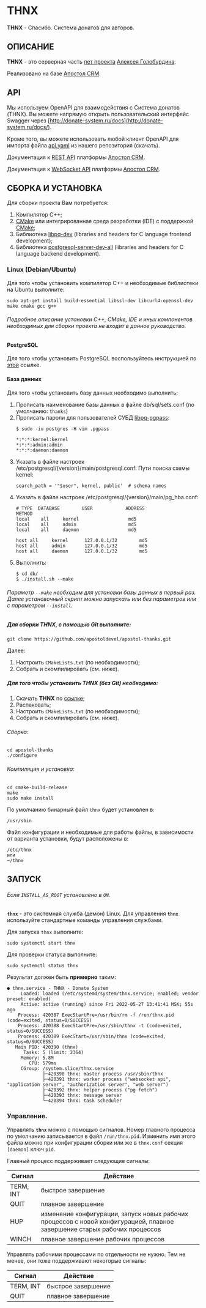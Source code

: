 # THNX

**THNX** - Спасибо. Система донатов для авторов.

ОПИСАНИЕ
-
**THNX** - это серверная часть [пет проекта](https://github.com/alexey-goloburdin/thanks) [Алексея Голобурдина](https://www.youtube.com/c/%D0%94%D0%B8%D0%B4%D0%B6%D0%B8%D1%82%D0%B0%D0%BB%D0%B8%D0%B7%D0%B8%D1%80%D1%83%D0%B9).

Реализовано на базе [Апостол CRM](https://github.com/apostoldevel/apostol-crm).

API
-

Мы используем OpenAPI для взаимодействия с Система донатов (THNX). Вы можете напрямую открыть пользовательский интерфейс Swagger через [http://donate-system.ru/docs](http://donate-system.ru/docs/).

Кроме того, вы можете использовать любой клиент OpenAPI для импорта файла [api.yaml](https://github.com/apostoldevel/apostol-thanks/blob/master/www/docs/api.yaml) из нашего репозитория (скачать).

Документация к [REST API](https://github.com/apostoldevel/module-AppServer#rest-api) платформы [Апостол CRM](https://github.com/apostoldevel/apostol-crm). 

Документация к [WebSocket API](https://github.com/apostoldevel/module-WebSocketAPI#websocket-api) платформы [Апостол CRM](https://github.com/apostoldevel/apostol-crm).

СБОРКА И УСТАНОВКА
-

Для сборки проекта Вам потребуется:

1. Компилятор C++;
1. [CMake](https://cmake.org) или интегрированная среда разработки (IDE) с поддержкой [CMake](https://cmake.org);
1. Библиотека [libpq-dev](https://www.postgresql.org/download) (libraries and headers for C language frontend development);
1. Библиотека [postgresql-server-dev-all](https://www.postgresql.org/download) (libraries and headers for C language backend development).

### Linux (Debian/Ubuntu)

Для того чтобы установить компилятор C++ и необходимые библиотеки на Ubuntu выполните:
~~~
sudo apt-get install build-essential libssl-dev libcurl4-openssl-dev make cmake gcc g++
~~~

###### Подробное описание установки C++, CMake, IDE и иных компонентов необходимых для сборки проекта не входит в данное руководство.

#### PostgreSQL

Для того чтобы установить PostgreSQL воспользуйтесь инструкцией по [этой](https://www.postgresql.org/download/) ссылке.

#### База данных

Для того чтобы установить базу данных необходимо выполнить:

1. Прописать наименование базы данных в файле db/sql/sets.conf (по умолчанию: `thanks`)
1. Прописать пароли для пользователей СУБД [libpq-pgpass](https://postgrespro.ru/docs/postgrespro/14/libpq-pgpass):
   ~~~
   $ sudo -iu postgres -H vim .pgpass
   ~~~
   ~~~
   *:*:*:kernel:kernel
   *:*:*:admin:admin
   *:*:*:daemon:daemon
   ~~~
1. Указать в файле настроек /etc/postgresql/{version}/main/postgresql.conf:
   Пути поиска схемы kernel:
   ~~~
   search_path = '"$user", kernel, public'	# schema names
   ~~~
1. Указать в файле настроек /etc/postgresql/{version}/main/pg_hba.conf:
   ~~~
   # TYPE  DATABASE        USER            ADDRESS                 METHOD
   local	all		kernel					md5
   local	all		admin					md5
   local	all		daemon					md5
    
   host	all		kernel		127.0.0.1/32		md5
   host	all		admin		127.0.0.1/32		md5
   host	all		daemon		127.0.0.1/32		md5   
   ~~~
1. Выполнить:
   ~~~
   $ cd db/
   $ ./install.sh --make
   ~~~

###### Параметр `--make` необходим для установки базы данных в первый раз. Далее установочный скрипт можно запускать или без параметров или с параметром `--install`.

##### Для сборки **THNX**, с помощью Git выполните:
~~~
git clone https://github.com/apostoldevel/apostol-thanks.git
~~~
Далее:
1. Настроить `CMakeLists.txt` (по необходимости);
1. Собрать и скомпилировать (см. ниже).

##### Для того чтобы установить **THNX** (без Git) необходимо:

1. Скачать **THNX** по [ссылке](https://github.com/apostoldevel/apostol-thanks/archive/master.zip);
1. Распаковать;
1. Настроить `CMakeLists.txt` (по необходимости);
1. Собрать и скомпилировать (см. ниже).

###### Сборка:
~~~
cd apostol-thanks
./configure
~~~

###### Компиляция и установка:
~~~
cd cmake-build-release
make
sudo make install
~~~

По умолчанию бинарный файл `thnx` будет установлен в:
~~~
/usr/sbin
~~~

Файл конфигурации и необходимые для работы файлы, в зависимости от варианта установки, будут расположены в: 
~~~
/etc/thnx
или
~/thnx
~~~

ЗАПУСК 
-
###### Если `INSTALL_AS_ROOT` установлено в `ON`.

**`thnx`** - это системная служба (демон) Linux. 
Для управления **`thnx`** используйте стандартные команды управления службами.

Для запуска `thnx` выполните:
~~~
sudo systemctl start thnx
~~~

Для проверки статуса выполните:
~~~
sudo systemctl status thnx
~~~

Результат должен быть **примерно** таким:
~~~
● thnx.service - THNX - Donate System
     Loaded: loaded (/etc/systemd/system/thnx.service; enabled; vendor preset: enabled)
     Active: active (running) since Fri 2022-05-27 13:41:41 MSK; 55s ago
    Process: 420387 ExecStartPre=/usr/bin/rm -f /run/thnx.pid (code=exited, status=0/SUCCESS)
    Process: 420388 ExecStartPre=/usr/sbin/thnx -t (code=exited, status=0/SUCCESS)
    Process: 420389 ExecStart=/usr/sbin/thnx (code=exited, status=0/SUCCESS)
   Main PID: 420390 (thnx)
      Tasks: 5 (limit: 2364)
     Memory: 5.8M
        CPU: 579ms
     CGroup: /system.slice/thnx.service
             ├─420390 thnx: master process /usr/sbin/thnx
             ├─420391 thnx: worker process ("websocket api", "application server", "authorization server", "web server")
             ├─420392 thnx: helper process ("pg fetch")
             ├─420393 thnx: message server
             └─420394 thnx: task scheduler
~~~

### **Управление**.

Управлять **`thnx`** можно с помощью сигналов.
Номер главного процесса по умолчанию записывается в файл `/run/thnx.pid`. 
Изменить имя этого файла можно при конфигурации сборки или же в `thnx.conf` секция `[daemon]` ключ `pid`. 

Главный процесс поддерживает следующие сигналы:

|Сигнал   |Действие          |
|---------|------------------|
|TERM, INT|быстрое завершение|
|QUIT     |плавное завершение|
|HUP	  |изменение конфигурации, запуск новых рабочих процессов с новой конфигурацией, плавное завершение старых рабочих процессов|
|WINCH    |плавное завершение рабочих процессов|	

Управлять рабочими процессами по отдельности не нужно. Тем не менее, они тоже поддерживают некоторые сигналы:

|Сигнал   |Действие          |
|---------|------------------|
|TERM, INT|быстрое завершение|
|QUIT	  |плавное завершение|
